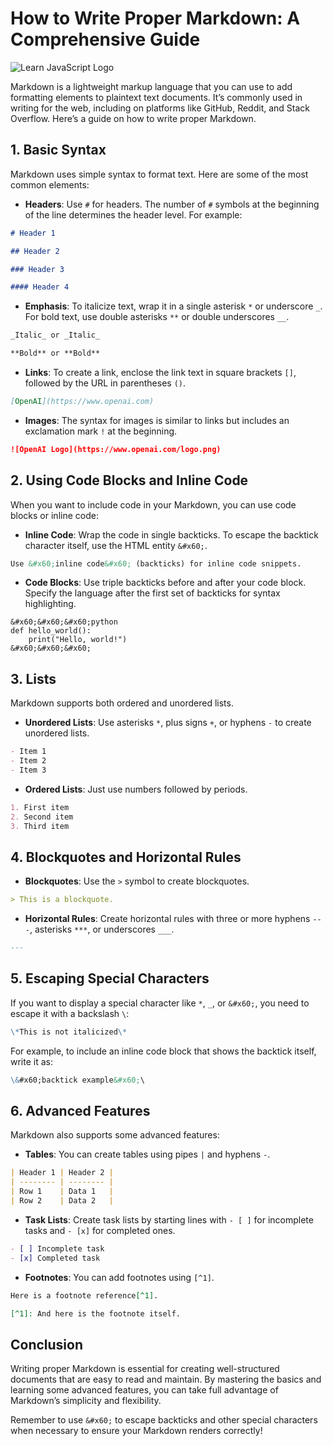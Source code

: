 # How to Write Proper Markdown: A Comprehensive Guide

![Learn JavaScript Logo](https://i.pinimg.com/736x/13/40/7c/13407c12f50f08d328800c3caef43f61.jpg)

Markdown is a lightweight markup language that you can use to add formatting elements to plaintext text documents. It’s commonly used in writing for the web, including on platforms like GitHub, Reddit, and Stack Overflow. Here’s a guide on how to write proper Markdown.

## 1. Basic Syntax

Markdown uses simple syntax to format text. Here are some of the most common elements:

- **Headers**: Use `#` for headers. The number of `#` symbols at the beginning of the line determines the header level. For example:

```markdown
# Header 1

## Header 2

### Header 3

#### Header 4
```

- **Emphasis**: To italicize text, wrap it in a single asterisk `*` or underscore `_`. For bold text, use double asterisks `**` or double underscores `__`.

```markdown
_Italic_ or _Italic_

**Bold** or **Bold**
```

- **Links**: To create a link, enclose the link text in square brackets `[]`, followed by the URL in parentheses `()`.

```markdown
[OpenAI](https://www.openai.com)
```

- **Images**: The syntax for images is similar to links but includes an exclamation mark `!` at the beginning.

```markdown
![OpenAI Logo](https://www.openai.com/logo.png)
```

## 2. Using Code Blocks and Inline Code

When you want to include code in your Markdown, you can use code blocks or inline code:

- **Inline Code**: Wrap the code in single backticks. To escape the backtick character itself, use the HTML entity `&#x60;`.

```markdown
Use &#x60;inline code&#x60; (backticks) for inline code snippets.
```

- **Code Blocks**: Use triple backticks before and after your code block. Specify the language after the first set of backticks for syntax highlighting.

```
&#x60;&#x60;&#x60;python
def hello_world():
    print("Hello, world!")
&#x60;&#x60;&#x60;
```

## 3. Lists

Markdown supports both ordered and unordered lists.

- **Unordered Lists**: Use asterisks `*`, plus signs `+`, or hyphens `-` to create unordered lists.

```markdown
- Item 1
- Item 2
- Item 3
```

- **Ordered Lists**: Just use numbers followed by periods.

```markdown
1. First item
2. Second item
3. Third item
```

## 4. Blockquotes and Horizontal Rules

- **Blockquotes**: Use the `>` symbol to create blockquotes.

```markdown
> This is a blockquote.
```

- **Horizontal Rules**: Create horizontal rules with three or more hyphens `---`, asterisks `***`, or underscores `___`.

```markdown
---
```

## 5. Escaping Special Characters

If you want to display a special character like `*`, `_`, or `&#x60;`, you need to escape it with a backslash `\`:

```markdown
\*This is not italicized\*
```

For example, to include an inline code block that shows the backtick itself, write it as:

```markdown
\&#x60;backtick example&#x60;\
```

## 6. Advanced Features

Markdown also supports some advanced features:

- **Tables**: You can create tables using pipes `|` and hyphens `-`.

```markdown
| Header 1 | Header 2 |
| -------- | -------- |
| Row 1    | Data 1   |
| Row 2    | Data 2   |
```

- **Task Lists**: Create task lists by starting lines with `- [ ]` for incomplete tasks and `- [x]` for completed ones.

```markdown
- [ ] Incomplete task
- [x] Completed task
```

- **Footnotes**: You can add footnotes using `[^1]`.

```markdown
Here is a footnote reference[^1].

[^1]: And here is the footnote itself.
```

## Conclusion

Writing proper Markdown is essential for creating well-structured documents that are easy to read and maintain. By mastering the basics and learning some advanced features, you can take full advantage of Markdown’s simplicity and flexibility.

Remember to use `&#x60;` to escape backticks and other special characters when necessary to ensure your Markdown renders correctly!
